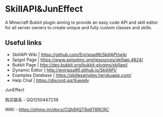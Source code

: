 # SkillAPI&JunEffect
A Minecraft Bukkit plugin aiming to provide an easy code API and skill editor 
for all server owners to create unique and fully custom classes and skills.

## Useful links
* SkillAPI Wiki    | https://github.com/Eniripsa96/SkillAPI/wiki
* Spigot Page      | https://www.spigotmc.org/resources/skillapi.4824/
* Bukkit Page      | http://dev.bukkit.org/bukkit-plugins/skillapi/
* Dynamic Editor   | http://eniripsa96.github.io/SkillAPI/
* Examples Database | https://skillexamples.herokuapp.com/
* Help Chat        | https://discord.gg/Xuegdv

JunEffect

购买联系 - QQ1250447239

WIKI - https://shimo.im/docs/CQh8XQT8q6T6RCRC